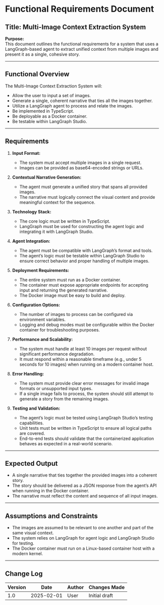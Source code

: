 
# Functional Requirements Document

## Title: Multi-Image Context Extraction System

**Purpose:**  
This document outlines the functional requirements for a system that uses a LangGraph-based agent to extract unified context from multiple images and present it as a single, cohesive story.

---

## Functional Overview

The Multi-Image Context Extraction System will:
- Allow the user to input a set of images.
- Generate a single, coherent narrative that ties all the images together.
- Utilize a LangGraph agent to process and relate the images.
- Be implemented in TypeScript.
- Be deployable as a Docker container.
- Be testable within LangGraph Studio.

---

## Requirements

1. **Input Format:**  
   - The system must accept multiple images in a single request.  
   - Images can be provided as base64-encoded strings or URLs.

2. **Contextual Narrative Generation:**  
   - The agent must generate a unified story that spans all provided images.  
   - The narrative must logically connect the visual content and provide meaningful context for the sequence.

3. **Technology Stack:**  
   - The core logic must be written in TypeScript.  
   - LangGraph must be used for constructing the agent logic and integrating it with LangGraph Studio.

4. **Agent Integration:**  
   - The agent must be compatible with LangGraph’s format and tools.  
   - The agent’s logic must be testable within LangGraph Studio to ensure correct behavior and proper handling of multiple images.

5. **Deployment Requirements:**  
   - The entire system must run as a Docker container.  
   - The container must expose appropriate endpoints for accepting input and returning the generated narrative.  
   - The Docker image must be easy to build and deploy.

6. **Configuration Options:**  
   - The number of images to process can be configured via environment variables.  
   - Logging and debug modes must be configurable within the Docker container for troubleshooting purposes.

7. **Performance and Scalability:**  
   - The system must handle at least 10 images per request without significant performance degradation.  
   - It must respond within a reasonable timeframe (e.g., under 5 seconds for 10 images) when running on a modern container host.

8. **Error Handling:**  
   - The system must provide clear error messages for invalid image formats or unsupported input types.  
   - If a single image fails to process, the system should still attempt to generate a story from the remaining images.

9. **Testing and Validation:**  
   - The agent’s logic must be tested using LangGraph Studio’s testing capabilities.  
   - Unit tests must be written in TypeScript to ensure all logical paths are covered.  
   - End-to-end tests should validate that the containerized application behaves as expected in a real-world scenario.

---

## Expected Output

- A single narrative that ties together the provided images into a coherent story.  
- The story should be delivered as a JSON response from the agent’s API when running in the Docker container.  
- The narrative must reflect the content and sequence of all input images.

---

## Assumptions and Constraints

- The images are assumed to be relevant to one another and part of the same visual context.  
- The system relies on LangGraph for agent logic and LangGraph Studio for testing.  
- The Docker container must run on a Linux-based container host with a modern kernel.

---

## Change Log

| Version | Date       | Author          | Changes Made |
|---------|------------|-----------------|--------------|
| 1.0     | 2025-02-01 | User            | Initial draft |
